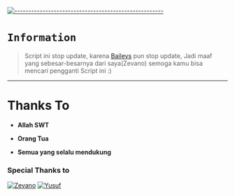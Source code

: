 [![-----------------------------------------------------](https://raw.githubusercontent.com/andreasbm/readme/master/assets/lines/colored.png)](#table-of-contents)

# `Information`

> Script ini stop update, karena [Baileys](https://github.com/sorke/Baileys) pun stop update, Jadi maaf yang sebesar-besarnya dari saya(Zevano) semoga kamu bisa mencari pengganti Script ini :)

---------

# Thanks To 
* **Allah SWT**

* **Orang Tua**

* **Semua yang selalu mendukung**

### Special Thanks to


[![Zevano](https://github.com/zevanoo.png?size=100)](https://github.com/zevanoo)
[![Yusuf](https://github.com/yusup909.png?size=100)](https://github.com/yusup909)
